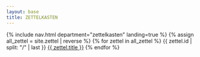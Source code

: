 ```yaml
---
layout: base
title: ZETTELKASTEN
---
```


{% include nav.html department="zettelkasten" landing=true %}
{% assign all_zettel = site.zettel | reverse %}
{% for zettel in all_zettel %}
  <span class="zettel-id">{{ zettel.id | split: "/" | last }}</span>
  <a href="{% link {{ zettel.path }} %}">{{ zettel.title }}</a>
{% endfor %}